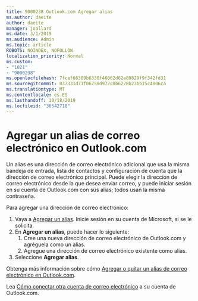 ```yaml
---
title: 9000238 Outlook.com Agregar alias
ms.author: daeite
author: daeite
manager: joallard
ms.date: 3/1/2019
ms.audience: Admin
ms.topic: article
ROBOTS: NOINDEX, NOFOLLOW
localization_priority: Normal
ms.custom:
- "1821"
- "9000238"
ms.openlocfilehash: 7fcef66309b6330f46062d62a89829f9f342fd31
ms.sourcegitcommit: 037331d71f06750d972c0b6278b23bb15c4806ca
ms.translationtype: MT
ms.contentlocale: es-ES
ms.lasthandoff: 10/18/2019
ms.locfileid: "36542718"
---
```

# <a name="add-an-email-alias-in-outlookcom"></a>Agregar un alias de correo electrónico en Outlook.com

Un alias es una dirección de correo electrónico adicional que usa la misma bandeja de entrada, lista de contactos y configuración de cuenta que la dirección de correo electrónico principal. Puede elegir la dirección de correo electrónico desde la que desea enviar correo, y puede iniciar sesión en su cuenta de Outlook.com con sus alias; todos usan la misma contraseña.

Para agregar una dirección de correo electrónico:

1. Vaya a [Agregar un alias](https://go.microsoft.com/fwlink/p/?linkid=864833). Inicie sesión en su cuenta de Microsoft, si se le solicita.
2. En **Agregar un alias**, puede hacer lo siguiente:
    1. Cree una nueva dirección de correo electrónico de Outlook.com y agréguela como un alias.
    2. Agregue una dirección de correo electrónico existente como alias.
3. Seleccione **Agregar alias**.

Obtenga más información sobre cómo [Agregar o quitar un alias de correo electrónico en Outlook.com](https://support.office.com/article/459b1989-356d-40fa-a689-8f285b13f1f2?wt.mc_id=Office_Outlook_com_Alchemy).  

Lea [Cómo conectar otra cuenta de correo electrónico](https://support.office.com/article/c5224df4-5885-4e79-91ba-523aa743f0ba?wt.mc_id=Office_Outlook_com_Alchemy) a su cuenta de Outlook.com.